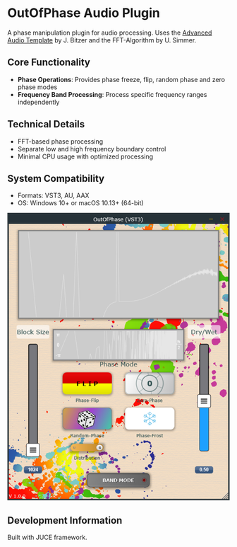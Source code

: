 # OutOfPhase Audio Plugin

A phase manipulation plugin for audio processing.
Uses the [Advanced Audio Template](https://github.com/JoergBitzer/AdvancedAudioTemplate) by J. Bitzer and the FFT-Algorithm by U. Simmer.

## Core Functionality

- **Phase Operations**: Provides phase freeze, flip, random phase and zero phase modes
- **Frequency Band Processing**: Process specific frequency ranges independently

## Technical Details

- FFT-based phase processing
- Separate low and high frequency boundary control
- Minimal CPU usage with optimized processing

## System Compatibility

- Formats: VST3, AU, AAX
- OS: Windows 10+ or macOS 10.13+ (64-bit)

![OutOfPhase Plugin Screenshot](./extra/OutOfPhase_screenshot.png)

## Development Information

Built with JUCE framework.